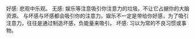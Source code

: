 好感: 悲观中乐观。
无感: 娱乐等注意吸引你注意力的垃圾。不让它占据你的大脑资源。
	与坏感与坏感都会吸引你的注意力。娱乐不一定是带给你好感，为了吸引注意力，往往是通过制造坏感，负能量来吸引。
坏感: 习以为常的不良习惯或事物。
